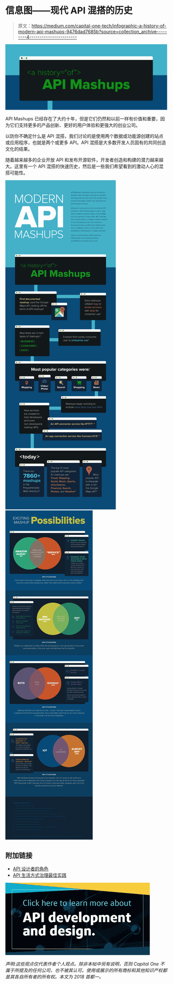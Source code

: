 # 信息图——现代 API 混搭的历史

> 原文：<https://medium.com/capital-one-tech/infographic-a-history-of-modern-api-mashups-9476dad7685b?source=collection_archive---------4----------------------->

![](img/11a3039e3ea2a2a26c92fa6d82e291a2.png)

API Mashups 已经存在了大约十年，但是它们仍然和以前一样有价值和重要，因为它们支持更多的产品创新、更好的用户体验和更强大的创业公司。

以防你不确定什么是 API 混搭，我们讨论的是使用两个数据或功能源创建的站点或应用程序，也就是两个或更多 API。API 混搭是大多数开发人员固有的共同创造文化的结果。

随着越来越多的企业开放 API 和发布开源软件，开发者创造和构建的潜力越来越大。这里有一个 API 混搭的快速历史，然后是一些我们希望看到的激动人心的混搭可能性。

![](img/5bb11c8bb47db8d6d9b742e83e17aa7e.png)![](img/f1f24ce4513b02449aadc3e21d7f687e.png)

## 附加链接

*   [API 设计者的角色](https://developer.capitalone.com/blog-post/the-role-of-an-api-designer/)
*   [API 生活方式治理最佳实践](/capital-one-developers/api-lifecycle-governance-best-practices-56a1ebbb4f1b#.qjp4me1v8)

[![](img/c6c5bb1f3967049ba012aebf5757e08d.png)](https://medium.com/capital-one-tech/api/home)

*声明:这些观点仅代表作者个人观点。除非本帖中另有说明，否则 Capital One 不属于所提及的任何公司，也不被其认可。使用或展示的所有商标和其他知识产权都是其各自所有者的所有权。本文为 2018 首都一。*